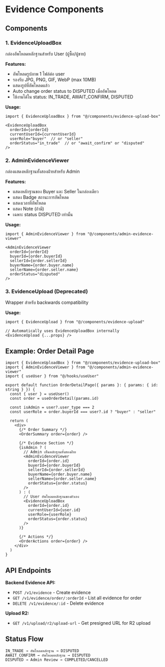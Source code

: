 # Evidence Components

## Components

### 1. EvidenceUploadBox
กล่องอัพโหลดหลักฐานสำหรับ User (ผู้ซื้อ/ผู้ขาย)

**Features:**
- อัพโหลดรูปภาพ 1 ไฟล์ต่อ user
- รองรับ JPG, PNG, GIF, WebP (max 10MB)
- แสดงรูปที่อัพโหลดแล้ว
- Auto change order status to DISPUTED เมื่ออัพโหลด
- ใช้งานได้ใน status: IN_TRADE, AWAIT_CONFIRM, DISPUTED

**Usage:**
```tsx
import { EvidenceUploadBox } from "@/components/evidence-upload-box"

<EvidenceUploadBox
  orderId={orderId}
  currentUserId={currentUserId}
  userRole="buyer"  // or "seller"
  orderStatus="in_trade"  // or "await_confirm" or "disputed"
/>
```

### 2. AdminEvidenceViewer
กล่องแสดงหลักฐานทั้งสองฝ่ายสำหรับ Admin

**Features:**
- แสดงหลักฐานของ Buyer และ Seller ในกล่องเดียว
- แสดง Badge สถานะการอัพโหลด
- แสดงเวลาที่อัพโหลด
- แสดง Note (ถ้ามี)
- เฉพาะ status DISPUTED เท่านั้น

**Usage:**
```tsx
import { AdminEvidenceViewer } from "@/components/admin-evidence-viewer"

<AdminEvidenceViewer
  orderId={orderId}
  buyerId={order.buyerId}
  sellerId={order.sellerId}
  buyerName={order.buyer.name}
  sellerName={order.seller.name}
  orderStatus="disputed"
/>
```

### 3. EvidenceUpload (Deprecated)
Wrapper สำหรับ backwards compatibility

**Usage:**
```tsx
import { EvidenceUpload } from "@/components/evidence-upload"

// Automatically uses EvidenceUploadBox internally
<EvidenceUpload {...props} />
```

## Example: Order Detail Page

```tsx
import { EvidenceUploadBox } from "@/components/evidence-upload-box"
import { AdminEvidenceViewer } from "@/components/admin-evidence-viewer"
import { useUser } from "@/hooks/useUser"

export default function OrderDetailPage({ params }: { params: { id: string } }) {
  const { user } = useUser()
  const order = useOrderDetail(params.id)
  
  const isAdmin = user?.user_type === 2
  const userRole = order.buyerId === user?.id ? "buyer" : "seller"
  
  return (
    <div>
      {/* Order Summary */}
      <OrderSummary order={order} />
      
      {/* Evidence Section */}
      {isAdmin ? (
        // Admin เห็นหลักฐานทั้งสองฝ่าย
        <AdminEvidenceViewer
          orderId={order.id}
          buyerId={order.buyerId}
          sellerId={order.sellerId}
          buyerName={order.buyer.name}
          sellerName={order.seller.name}
          orderStatus={order.status}
        />
      ) : (
        // User อัพโหลดหลักฐานของตัวเอง
        <EvidenceUploadBox
          orderId={order.id}
          currentUserId={user.id}
          userRole={userRole}
          orderStatus={order.status}
        />
      )}
      
      {/* Actions */}
      <OrderActions order={order} />
    </div>
  )
}
```

## API Endpoints

**Backend Evidence API:**
- `POST /v1/evidence` - Create evidence
- `GET /v1/evidence/order/:orderId` - List all evidence for order
- `DELETE /v1/evidence/:id` - Delete evidence

**Upload R2:**
- `GET /v1/upload/r2/upload-url` - Get presigned URL for R2 upload

## Status Flow

```
IN_TRADE → อัพโหลดหลักฐาน → DISPUTED
AWAIT_CONFIRM → อัพโหลดหลักฐาน → DISPUTED
DISPUTED → Admin Review → COMPLETED/CANCELLED
```
